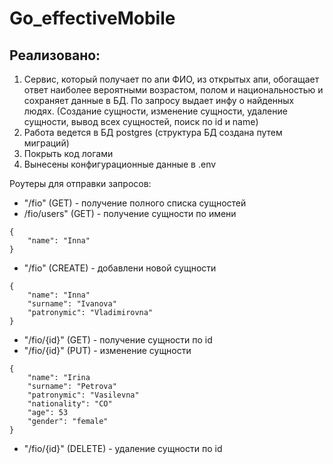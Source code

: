 # Go_effectiveMobile

## Реализовано:
1. Сервис, который получает по апи ФИО, из открытых апи, обогащает
   ответ наиболее вероятными возрастом, полом и национальностью и сохраняет данные в
   БД. По запросу выдает инфу о найденных людях. (Создание сущности, изменение сущности, удаление сущности, вывод всех сущностей, поиск по id и name)
2. Работа ведется в БД postgres (структура БД создана
   путем миграций)
3. Покрыть код логами
4. Вынесены конфигурационные данные в .env

Роутеры для отправки запросов:
- "/fio" (GET) - получение полного списка сущностей 
- /fio/users" (GET) - получение сущности по имени 
```
{
    "name": "Inna"
}
```
- "/fio" (CREATE) - добавлени новой сущности
```
{
    "name": "Inna"
    "surname": "Ivanova"
    "patronymic": "Vladimirovna"
}
```
- "/fio/{id}" (GET) - получение сущности по id
- "/fio/{id}" (PUT) - изменение сущности
```
{
    "name": "Irina
    "surname": "Petrova"
    "patronymic": "Vasilevna"
    "nationality": "CO"
    "age": 53
    "gender": "female"
}
```
- "/fio/{id}" (DELETE) - удаление сущности по id